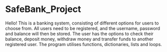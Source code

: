 # SafeBank_Project

Hello! This is a banking system, consisting of different options for users to choose from. 
All users need to be registered, and the username, password and balance will then be stored. 
The user has the options to check their balance, deposit money, withdraw money and transfer funds to another registered user. 
The program utilises functions, dictionaries, lists and loops. 
